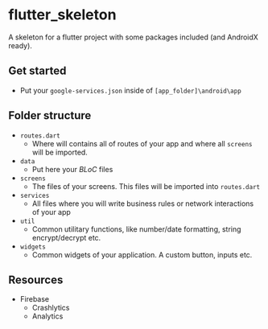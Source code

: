 # flutter_skeleton

A skeleton for a flutter project with some packages included (and AndroidX ready).

## Get started

- Put your `google-services.json` inside of `[app_folder]\android\app`

## Folder structure

- `routes.dart`
  - Where will contains all of routes of your app and where all `screens` will be imported.
- `data`
  - Put here your _BLoC_ files
- `screens`
  - The files of your screens. This files will be imported into `routes.dart`
- `services`
  - All files where you will write business rules or network interactions of your app
- `util`
  - Common utilitary functions, like number/date formatting, string encrypt/decrypt etc.
- `widgets`
  - Common widgets of your application. A custom button, inputs etc.

## Resources

- Firebase
  - Crashlytics
  - Analytics